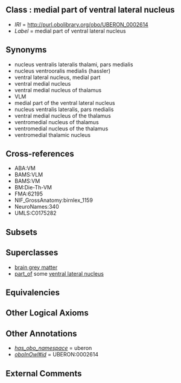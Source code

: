 
## Class : medial part of ventral lateral nucleus

 * *IRI* = http://purl.obolibrary.org/obo/UBERON_0002614
 * *Label* = medial part of ventral lateral nucleus

## Synonyms

 * nucleus ventralis lateralis thalami, pars medialis
 * nucleus ventrooralis medialis (hassler)
 * ventral lateral nucleus, medial part
 * ventral medial nucleus
 * ventral medial nucleus of thalamus
 * VLM
 * medial part of the ventral lateral nucleus
 * nucleus ventralis lateralis, pars medialis
 * ventral medial nucleus of the thalamus
 * ventromedial nucleus of thalamus
 * ventromedial nucleus of the thalamus
 * ventromedial thalamic nucleus

## Cross-references

 * ABA:VM
 * BAMS:VLM
 * BAMS:VM
 * BM:Die-Th-VM
 * FMA:62195
 * NIF_GrossAnatomy:birnlex_1159
 * NeuroNames:340
 * UMLS:C0175282

## Subsets


## Superclasses

 * [brain grey matter](../../UBERON/28/UBERON_0003528.md)
 * [part_of](../../BFO/50/BFO_0000050.md) some [ventral lateral nucleus](../../UBERON/25/UBERON_0001925.md)

## Equivalencies


## Other Logical Axioms


## Other Annotations

 * *[has_obo_namespace](../../ce/oboInOwl#hasOBONamespace.md)* = uberon
 * *[oboInOwl#id](../../id/oboInOwl#id.md)* = UBERON:0002614

## External Comments

